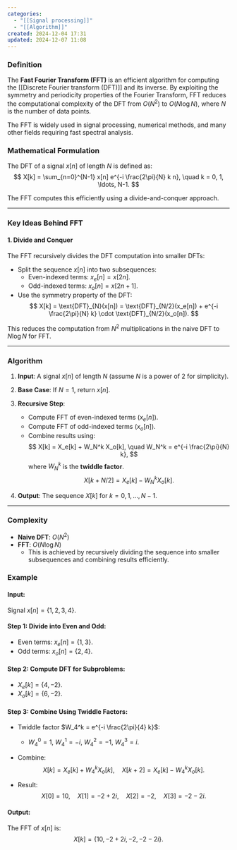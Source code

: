 ```yaml
---
categories:
  - "[[Signal processing]]"
  - "[[Algorithm]]"
created: 2024-12-04 17:31
updated: 2024-12-07 11:08
---
```

### **Definition**
The **Fast Fourier Transform (FFT)** is an efficient algorithm for computing the [[Discrete Fourier transform (DFT)]] and its inverse. By exploiting the symmetry and periodicity properties of the Fourier Transform, FFT reduces the computational complexity of the DFT from $O(N^2)$ to $O(N \log N)$, where $N$ is the number of data points.

The FFT is widely used in signal processing, numerical methods, and many other fields requiring fast spectral analysis.

### **Mathematical Formulation**
The DFT of a signal $x[n]$ of length $N$ is defined as:
$$
X[k] = \sum_{n=0}^{N-1} x[n] e^{-i \frac{2\pi}{N} k n}, \quad k = 0, 1, \ldots, N-1.
$$

The FFT computes this efficiently using a divide-and-conquer approach.

---

### **Key Ideas Behind FFT**

#### 1. **Divide and Conquer**
The FFT recursively divides the DFT computation into smaller DFTs:
- Split the sequence $x[n]$ into two subsequences:
  - Even-indexed terms: $x_e[n] = x[2n]$.
  - Odd-indexed terms: $x_o[n] = x[2n + 1]$.
- Use the symmetry property of the DFT:
  $$
  X[k] = \text{DFT}_{N}(x[n]) = \text{DFT}_{N/2}(x_e[n]) + e^{-i \frac{2\pi}{N} k} \cdot \text{DFT}_{N/2}(x_o[n]).
  $$

This reduces the computation from $N^2$ multiplications in the naive DFT to $N \log N$ for FFT.

---

### **Algorithm**
1. **Input**: A signal $x[n]$ of length $N$ (assume $N$ is a power of 2 for simplicity).
2. **Base Case**: If $N = 1$, return $x[n]$.
3. **Recursive Step**:
   - Compute FFT of even-indexed terms ($x_e[n]$).
   - Compute FFT of odd-indexed terms ($x_o[n]$).
   - Combine results using:
     $$
     X[k] = X_e[k] + W_N^k X_o[k], \quad W_N^k = e^{-i \frac{2\pi}{N} k},
     $$
     where $W_N^k$ is the **twiddle factor**.
     $$
     X[k + N/2] = X_e[k] - W_N^k X_o[k].
     $$

4. **Output**: The sequence $X[k]$ for $k = 0, 1, \ldots, N-1$.

---

### **Complexity**
- **Naive DFT**: $O(N^2)$
- **FFT**: $O(N \log N)$
  - This is achieved by recursively dividing the sequence into smaller subsequences and combining results efficiently.

### **Example**

#### **Input**:
Signal $x[n] = \{1, 2, 3, 4\}$.

#### **Step 1**: Divide into Even and Odd:
- Even terms: $x_e[n] = \{1, 3\}$.
- Odd terms: $x_o[n] = \{2, 4\}$.

#### **Step 2**: Compute DFT for Subproblems:
- $X_e[k] = \{4, -2\}$.
- $X_o[k] = \{6, -2\}$.

#### **Step 3**: Combine Using Twiddle Factors:
- Twiddle factor $W_4^k = e^{-i \frac{2\pi}{4} k}$:
  - $W_4^0 = 1$, $W_4^1 = -i$, $W_4^2 = -1$, $W_4^3 = i$.

- Combine:
  $$
  X[k] = X_e[k] + W_4^k X_o[k], \quad X[k+2] = X_e[k] - W_4^k X_o[k].
  $$
- Result:
  $$
  X[0] = 10, \quad X[1] = -2 + 2i, \quad X[2] = -2, \quad X[3] = -2 - 2i.
  $$

#### **Output**:
The FFT of $x[n]$ is:
$$
X[k] = \{10, -2+2i, -2, -2-2i\}.
$$